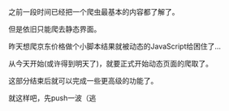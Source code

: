 之前一段时间已经把一个爬虫最基本的内容都了解了。

但是依旧只能爬去静态界面。

昨天想爬京东价格做个小脚本结果就被动态的JavaScript给困住了...

从今天开始(或许得到明天了)，就要正式开始动态页面的爬取了。

这部分结束后就可以完成一些更高级的功能了。

就这样吧，先push一波（逃
